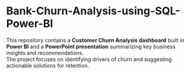 # Bank-Churn-Analysis-using-SQL-Power-BI
This repository contains a **Customer Churn Analysis dashboard** built in **Power BI** and a **PowerPoint presentation** summarizing key business insights and recommendations.  
The project focuses on identifying drivers of churn and suggesting actionable solutions for retention.
